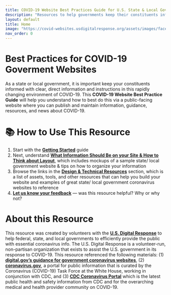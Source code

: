 ```yaml
---
title: COVID-19 Website Best Practices Guide for U.S. State & Local Governments
description: "Resources to help governments keep their constituents informed with clear, usable websites."
layout: default
title: Home
image: "https://covid-websites.usdigitalresponse.org/assets/images/facebook.png"
nav_order: 0
---
```

# Best Practices for COVID-19 Goverment Websites
As a state or local government, it is important keep your constituents informed with clear, direct information and instructions in this rapidly changing environment of COVID-19. This **COVID-19 Website Best Practice Guide** will help you understand how to best do this via a public-facing website where you can publish and maintain information, guidance, resources, and news about COVID-19.


# 📚 How to Use This Resource
1. Start with the **[Getting Started](/getting-started/getting-started.html)** guide
2. Next, understand **[What Information Should Be on your Site & How to Think about Layout](/what-info/what-info.html)**, which includes mockups of a sample state/ local government website & tips on how to organize your information
3. Browse the links in the **[Design & Technical Resources](/resources/resources.html)** section, which is a list of assets, tools, and other resources that can help you build your website and examples of great state/ local government coronavirus websites to reference
4. **[Let us know your feedback](https://airtable.com/shrhIGZLVYi7eqOv5)** — was this resource helpful? Why or why not?


# About this Resource

This resource was created by volunteers with the **[U.S. Digital Response](https://www.usdigitalresponse.org/)** to help federal, state, and local governments to efficiently provide the public with essential coronavirus info. The U.S. Digital Response is a volunteer-run, non-partisan organization that exists to assist the U.S. government in its response to COVID-19. This resource referenced the following materials: (1) **[digital.gov’s guidance for government coronavirus websites](https://digital.gov/resources/coronavirus-covid19-guidance-for-us-government/)**, (2) **[coronavirus.gov](https://www.coronavirus.gov)**, a portal for public information that is curated by the Coronavirus (COVID-19) Task Force at the White House, working in conjunction with CDC, and (3) **[CDC Coronavirus Portal](https://www.cdc.gov/coronavirus)** which is the latest public health and safety information from CDC and for the overarching medical and health provider community on COVID-19.
